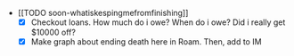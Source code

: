   * [[TODO soon-whatiskespingmefromfinishing]]
    * [x] Checkout loans. How much do i owe? When do i owe? Did i really get $10000 off?
    * [x] Make graph about ending death here in Roam. Then, add to IM